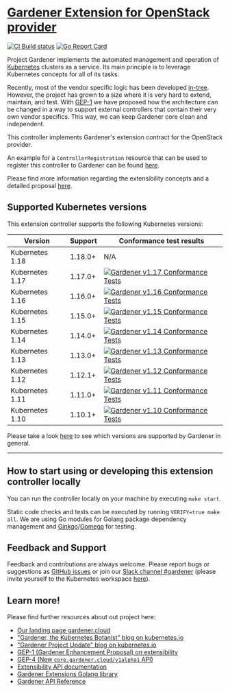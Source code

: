 # [Gardener Extension for OpenStack provider](https://gardener.cloud)

[![CI Build status](https://concourse.ci.gardener.cloud/api/v1/teams/gardener/pipelines/gardener-extension-provider-openstack-master/jobs/master-head-update-job/badge)](https://concourse.ci.gardener.cloud/teams/gardener/pipelines/gardener-extension-provider-openstack-master/jobs/master-head-update-job)
[![Go Report Card](https://goreportcard.com/badge/github.com/gardener/gardener-extension-provider-openstack)](https://goreportcard.com/report/github.com/gardener/gardener-extension-provider-openstack)

Project Gardener implements the automated management and operation of [Kubernetes](https://kubernetes.io/) clusters as a service.
Its main principle is to leverage Kubernetes concepts for all of its tasks.

Recently, most of the vendor specific logic has been developed [in-tree](https://github.com/gardener/gardener).
However, the project has grown to a size where it is very hard to extend, maintain, and test.
With [GEP-1](https://github.com/gardener/gardener/blob/master/docs/proposals/01-extensibility.md) we have proposed how the architecture can be changed in a way to support external controllers that contain their very own vendor specifics.
This way, we can keep Gardener core clean and independent.

This controller implements Gardener's extension contract for the OpenStack provider.

An example for a `ControllerRegistration` resource that can be used to register this controller to Gardener can be found [here](example/controller-registration.yaml).

Please find more information regarding the extensibility concepts and a detailed proposal [here](https://github.com/gardener/gardener/blob/master/docs/proposals/01-extensibility.md).

## Supported Kubernetes versions

This extension controller supports the following Kubernetes versions:

| Version         | Support     | Conformance test results |
| --------------- | ----------- | ------------------------ |
| Kubernetes 1.18 | 1.18.0+     | N/A |
| Kubernetes 1.17 | 1.17.0+     | [![Gardener v1.17 Conformance Tests](https://testgrid.k8s.io/q/summary/conformance-gardener/Gardener,%20v1.17%20OpenStack/tests_status?style=svg)](https://testgrid.k8s.io/conformance-gardener#Gardener,%20v1.17%20OpenStack) |
| Kubernetes 1.16 | 1.16.0+     | [![Gardener v1.16 Conformance Tests](https://testgrid.k8s.io/q/summary/conformance-gardener/Gardener,%20v1.16%20OpenStack/tests_status?style=svg)](https://testgrid.k8s.io/conformance-gardener#Gardener,%20v1.16%20OpenStack) |
| Kubernetes 1.15 | 1.15.0+     | [![Gardener v1.15 Conformance Tests](https://testgrid.k8s.io/q/summary/conformance-gardener/Gardener,%20v1.15%20OpenStack/tests_status?style=svg)](https://testgrid.k8s.io/conformance-gardener#Gardener,%20v1.15%20OpenStack) |
| Kubernetes 1.14 | 1.14.0+     | [![Gardener v1.14 Conformance Tests](https://testgrid.k8s.io/q/summary/conformance-gardener/Gardener,%20v1.14%20OpenStack/tests_status?style=svg)](https://testgrid.k8s.io/conformance-gardener#Gardener,%20v1.14%20OpenStack) |
| Kubernetes 1.13 | 1.13.0+     | [![Gardener v1.13 Conformance Tests](https://testgrid.k8s.io/q/summary/conformance-gardener/Gardener,%20v1.13%20OpenStack/tests_status?style=svg)](https://testgrid.k8s.io/conformance-gardener#Gardener,%20v1.13%20OpenStack) |
| Kubernetes 1.12 | 1.12.1+     | [![Gardener v1.12 Conformance Tests](https://testgrid.k8s.io/q/summary/conformance-gardener/Gardener,%20v1.12%20OpenStack/tests_status?style=svg)](https://testgrid.k8s.io/conformance-gardener#Gardener,%20v1.12%20OpenStack) |
| Kubernetes 1.11 | 1.11.0+     | [![Gardener v1.11 Conformance Tests](https://testgrid.k8s.io/q/summary/conformance-gardener/Gardener,%20v1.11%20OpenStack/tests_status?style=svg)](https://testgrid.k8s.io/conformance-gardener#Gardener,%20v1.11%20OpenStack) |
| Kubernetes 1.10 | 1.10.1+     | [![Gardener v1.10 Conformance Tests](https://testgrid.k8s.io/q/summary/conformance-gardener/Gardener,%20v1.10%20OpenStack/tests_status?style=svg)](https://testgrid.k8s.io/conformance-gardener#Gardener,%20v1.10%20OpenStack) |

Please take a look [here](https://github.com/gardener/gardener/blob/master/docs/usage/supported_k8s_versions.md) to see which versions are supported by Gardener in general.

----

## How to start using or developing this extension controller locally

You can run the controller locally on your machine by executing `make start`.

Static code checks and tests can be executed by running `VERIFY=true make all`. We are using Go modules for Golang package dependency management and [Ginkgo](https://github.com/onsi/ginkgo)/[Gomega](https://github.com/onsi/gomega) for testing.

## Feedback and Support

Feedback and contributions are always welcome. Please report bugs or suggestions as [GitHub issues](https://github.com/gardener/gardener-extension-provider-openstack/issues) or join our [Slack channel #gardener](https://kubernetes.slack.com/messages/gardener) (please invite yourself to the Kubernetes workspace [here](http://slack.k8s.io)).

## Learn more!

Please find further resources about out project here:

* [Our landing page gardener.cloud](https://gardener.cloud/)
* ["Gardener, the Kubernetes Botanist" blog on kubernetes.io](https://kubernetes.io/blog/2018/05/17/gardener/)
* ["Gardener Project Update" blog on kubernetes.io](https://kubernetes.io/blog/2019/12/02/gardener-project-update/)
* [GEP-1 (Gardener Enhancement Proposal) on extensibility](https://github.com/gardener/gardener/blob/master/docs/proposals/01-extensibility.md)
* [GEP-4 (New `core.gardener.cloud/v1alpha1` API)](https://github.com/gardener/gardener/blob/master/docs/proposals/04-new-core-gardener-cloud-apis.md)
* [Extensibility API documentation](https://github.com/gardener/gardener/tree/master/docs/extensions)
* [Gardener Extensions Golang library](https://godoc.org/github.com/gardener/gardener/extensions/pkg)
* [Gardener API Reference](https://gardener.cloud/api-reference/)
